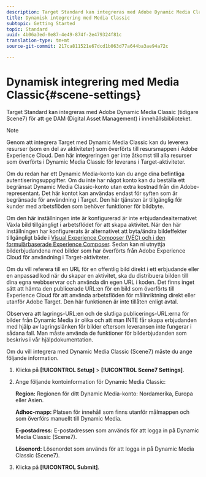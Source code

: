 ```yaml
---
description: Target Standard kan integreras med Adobe Dynamic Media Classic (tidigare Scene7) för att ge DAM (Digital Asset Management) i innehållsbiblioteket.
title: Dynamisk integrering med Media Classic
subtopic: Getting Started
topic: Standard
uuid: 4b06a3ed-0e87-4e49-874f-2e479324f81c
translation-type: tm+mt
source-git-commit: 217ca811521e67dcd1b063d77a644ba3ae94a72c

---
```



# Dynamisk integrering med Media Classic{#scene-settings}

Target Standard kan integreras med Adobe Dynamic Media Classic (tidigare Scene7) för att ge DAM (Digital Asset Management) i innehållsbiblioteket.

>[!NOTE]
>
>Genom att integrera Target med Dynamic Media Classic kan du leverera resurser (som en del av aktiviteter) som överförts till resursmappen i Adobe Experience Cloud. Den här integreringen ger inte åtkomst till alla resurser som överförts i Dynamic Media Classic för leverans i Target-aktiviteter.

Om du redan har ett Dynamic Media-konto kan du ange dina befintliga autentiseringsuppgifter. Om du inte har något konto kan du beställa ett begränsat Dynamic Media Classic-konto utan extra kostnad från din Adobe-representant. Det här kontot kan användas endast för syften som är begränsade för användning i Target. Den här tjänsten är tillgänglig för kunder med arbetsflöden som behöver funktioner för bildbyte.

Om den här inställningen inte är konfigurerad är inte erbjudandealternativet Växla bild tillgängligt i arbetsflödet för att skapa aktivitet. När den här inställningen har konfigurerats är alternativet att byta/ändra bildeffekter tillgängligt både i [Visual Experience Composer (VEC) och i den formulärbaserade Experience Composer](../c-experiences/experiences.md#concept_A2E10F6AFB3D4AEAB6951EE14688848D). Sedan kan ni utnyttja bilderbjudandena med bilder som har överförts från Adobe Experience Cloud för användning i Target-aktiviteter.

Om du vill referera till en URL för en offentlig bild direkt i ett erbjudande eller en anpassad kod när du skapar en aktivitet, ska du distribuera bilden till dina egna webbservrar och använda din egen URL i koden. Det finns inget sätt att hämta den publicerade URL:en för en bild som överförts till Experience Cloud för att använda arbetsflöden för målinriktning direkt eller utanför Adobe Target. Den här funktionen är inte tillåten enligt avtal.

Observera att lagrings-URL:en och de slutliga publicerings-URL:erna för bilder från Dynamic Media är olika och att man INTE får skapa erbjudanden med hjälp av lagringslänken för bilder eftersom leveransen inte fungerar i sådana fall. Man måste använda de funktioner för bilderbjudanden som beskrivs i vår hjälpdokumentation.

Om du vill integrera med Dynamic Media Classic (Scene7) måste du ange följande information.

1. Klicka på **[!UICONTROL Setup]** > **[!UICONTROL Scene7 Settings]**.
1. Ange följande kontoinformation för Dynamic Media Classic:

   **Region:** Regionen för ditt Dynamic Media-konto: Nordamerika, Europa eller Asien.

   **Adhoc-mapp:** Platsen för innehåll som finns utanför målmappen och som överförs manuellt till Dynamic Media.

   **E-postadress:** E-postadressen som används för att logga in på Dynamic Media Classic (Scene7).

   **Lösenord:** Lösenordet som används för att logga in på Dynamic Media Classic (Scene7).
1. Klicka på **[!UICONTROL Submit]**.
